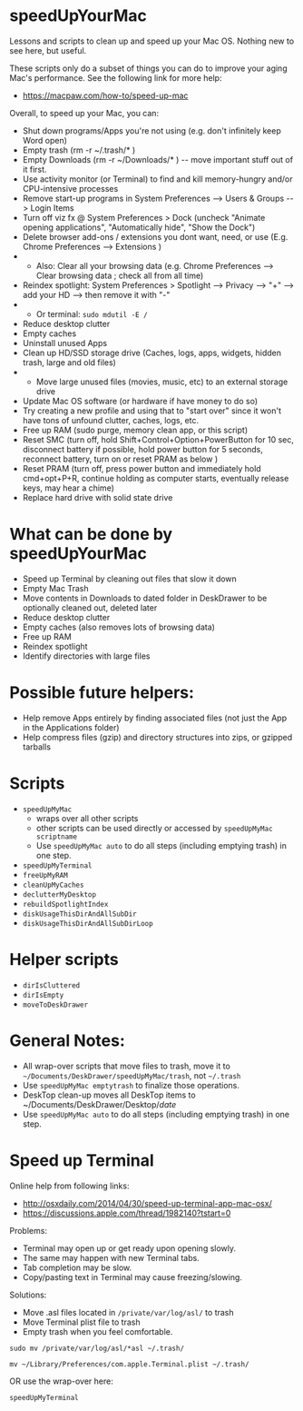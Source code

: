 # speedUpYourMac
Lessons and scripts to clean up and speed up your Mac OS. Nothing new to see here, but useful.

These scripts only do a subset of things you can do to improve your aging Mac's performance. See the following link for more help:
- https://macpaw.com/how-to/speed-up-mac

Overall, to speed up your Mac, you can:
- Shut down programs/Apps you're not using (e.g. don't infinitely keep Word open)
- Empty trash (rm -r ~/.trash/* )
- Empty Downloads (rm -r ~/Downloads/* ) --  move important stuff out of it first.
- Use activity monitor (or Terminal) to find and kill memory-hungry and/or CPU-intensive processes
- Remove start-up programs in System Preferences --> Users & Groups --> Login Items
- Turn off viz fx @ System Preferences > Dock (uncheck "Animate opening applications", "Automatically hide", "Show the Dock")
- Delete browser add-ons / extensions you dont want, need, or use (E.g. Chrome Preferences --> Extensions )
- - Also: Clear all your browsing data (e.g. Chrome Preferences --> Clear browsing data ; check all from all time)
- Reindex spotlight: System Preferences > Spotlight --> Privacy --> "+" --> add your HD --> then remove it with "-"
- - Or terminal: `sudo mdutil -E /`
- Reduce desktop clutter 
- Empty caches 
- Uninstall unused Apps 
- Clean up HD/SSD storage drive (Caches, logs, apps, widgets, hidden trash, large and old files)
- - Move large unused files (movies, music, etc) to an external storage drive
- Update Mac OS software (or hardware if have money to do so)
- Try creating a new profile and using that to "start over" since it won't have tons of unfound clutter, caches, logs, etc.
- Free up RAM (sudo purge, memory clean app, or this script)
- Reset SMC (turn off, hold Shift+Control+Option+PowerButton for 10 sec, disconnect battery if possible, hold power button for 5 seconds, reconnect battery, turn on or reset PRAM as below )
- Reset PRAM (turn off, press power button and immediately hold cmd+opt+P+R, continue holding as computer starts, eventually release keys, may hear a chime)
- Replace hard drive with solid state drive


# What can be done by speedUpYourMac

- Speed up Terminal by cleaning out files that slow it down
- Empty Mac Trash
- Move contents in Downloads to dated folder in DeskDrawer to be optionally cleaned out, deleted later
- Reduce desktop clutter 
- Empty caches (also removes lots of browsing data)
- Free up RAM
- Reindex spotlight
- Identify directories with large files

# Possible future helpers:
- Help remove Apps entirely by finding associated files (not just the App in the Applications folder)
- Help compress files (gzip) and directory structures into zips, or gzipped tarballs


# Scripts

- `speedUpMyMac`
	- wraps over all other scripts
	- other scripts can be used directly or accessed by `speedUpMyMac scriptname`
	- Use `speedUpMyMac auto` to do all steps (including emptying trash) in one step.
- `speedUpMyTerminal`
- `freeUpMyRAM`
- `cleanUpMyCaches`
- `declutterMyDesktop`
- `rebuildSpotlightIndex`
- `diskUsageThisDirAndAllSubDir`
- `diskUsageThisDirAndAllSubDirLoop`

# Helper scripts

- `dirIsCluttered`
- `dirIsEmpty`
- `moveToDeskDrawer`


# General Notes:

- All wrap-over scripts that move files to trash, move it to `~/Documents/DeskDrawer/speedUpMyMac/trash`, not `~/.trash`
- Use `speedUpMyMac emptytrash` to finalize those operations.
- DeskTop clean-up moves all DeskTop items to ~/Documents/DeskDrawer/Desktop/*date*
- Use `speedUpMyMac auto` to do all steps (including emptying trash) in one step.


# Speed up Terminal

Online help from following links:

- http://osxdaily.com/2014/04/30/speed-up-terminal-app-mac-osx/
- https://discussions.apple.com/thread/1982140?tstart=0


Problems:

- Terminal may open up or get ready upon opening slowly.
- The same may happen with new Terminal tabs.
- Tab completion may be slow.
- Copy/pasting text in Terminal may cause freezing/slowing.

Solutions:

- Move .asl files located in `/private/var/log/asl/` to trash
- Move Terminal plist file to trash
- Empty trash when you feel comfortable.

```
sudo mv /private/var/log/asl/*asl ~/.trash/

mv ~/Library/Preferences/com.apple.Terminal.plist ~/.trash/
```

OR use the wrap-over here:

```
speedUpMyTerminal
```

